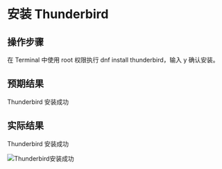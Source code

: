 # 安装 Thunderbird

## 操作步骤

在 Terminal 中使用 root 权限执行 dnf install thunderbird，输入 y 确认安装。

## 预期结果

Thunderbird 安装成功

## 实际结果

Thunderbird 安装成功

![Thunderbird安装成功](../img/thunderbird-install.png)

